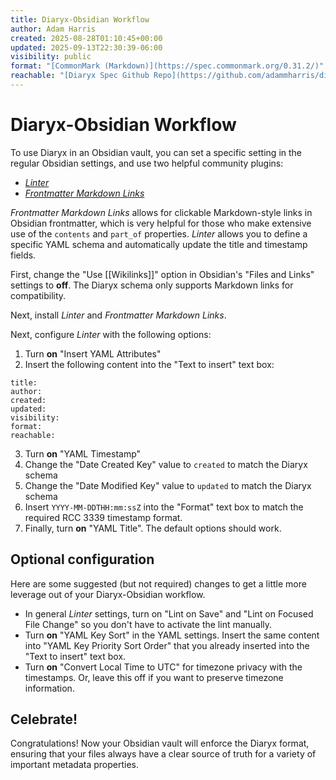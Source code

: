 ```yaml
---
title: Diaryx-Obsidian Workflow
author: Adam Harris
created: 2025-08-28T01:10:45+00:00
updated: 2025-09-13T22:30:39-06:00
visibility: public
format: "[CommonMark (Markdown)](https://spec.commonmark.org/0.31.2/)"
reachable: "[Diaryx Spec Github Repo](https://github.com/adammharris/diaryx-specification)"
---
```


# Diaryx-Obsidian Workflow

To use Diaryx in an Obsidian vault, you can set a specific setting in the regular Obsidian settings, and use two helpful community plugins:

- [_Linter_](obsidian://show-plugin?id=obsidian-linter)
- [_Frontmatter Markdown Links_](obsidian://show-plugin?id=obsidian-linter)

_Frontmatter Markdown Links_ allows for clickable Markdown-style links in Obsidian frontmatter, which is very helpful for those who make extensive use of the `contents` and `part_of` properties. _Linter_ allows you to define a specific YAML schema and automatically update the title and timestamp fields.

First, change the "Use \[\[Wikilinks]]" option in Obsidian's "Files and Links" settings to **off**. The Diaryx schema only supports Markdown links for compatibility.

Next, install _Linter_ and _Frontmatter Markdown Links_.

Next, configure _Linter_ with the following options:
1. Turn **on** "Insert YAML Attributes"
2. Insert the following content into the "Text to insert" text box:
```
title:
author:
created:
updated:
visibility:
format:
reachable:
```
3. Turn **on** "YAML Timestamp"
4. Change the "Date Created Key" value to `created` to match the Diaryx schema
5. Change the "Date Modified Key" value to `updated` to match the Diaryx schema
6. Insert `YYYY-MM-DDTHH:mm:ssZ` into the "Format" text box to match the required RCC 3339 timestamp format.
7. Finally, turn **on** "YAML Title". The default options should work.

## Optional configuration

Here are some suggested (but not required) changes to get a little more leverage out of your Diaryx-Obsidian workflow.

- In general _Linter_ settings, turn on "Lint on Save" and "Lint on Focused File Change" so you don't have to activate the lint manually.
- Turn **on** "YAML Key Sort" in the YAML settings. Insert the same content into "YAML Key Priority Sort Order" that you already inserted into the "Text to insert" text box.
- Turn **on** "Convert Local Time to UTC" for timezone privacy with the timestamps. Or, leave this off if you want to preserve timezone information.

## Celebrate!

Congratulations! Now your Obsidian vault will enforce the Diaryx format, ensuring that your files always have a clear source of truth for a variety of important metadata properties.